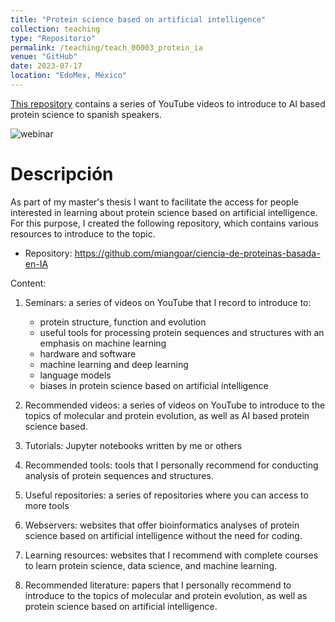 ```yaml
---
title: "Protein science based on artificial intelligence"
collection: teaching
type: "Repositorio"
permalink: /teaching/teach_00003_protein_ia
venue: "GitHub"
date: 2023-07-17
location: "EdoMex, México"
---
```


<a href="https://github.com/miangoar/ciencia-de-proteinas-basada-en-IA">This repository</a> contains a series of YouTube videos to introduce to AI based protein science to spanish speakers.  

![webinar](/images/gama_protein_ia.png)

Descripción
======

As part of my master's thesis I want to facilitate the access for people interested in learning about protein science based on artificial intelligence. For this purpose, I created the following repository, which contains various resources to introduce to the topic.
* Repository: <https://github.com/miangoar/ciencia-de-proteinas-basada-en-IA>

Content:
1. Seminars: a series of videos on YouTube that I record to introduce to:
   - protein structure, function and evolution
   - useful tools for processing protein sequences and structures with an emphasis on machine learning
   - hardware and software
   - machine learning and deep learning
   - language models
   - biases in protein science based on artificial intelligence

2. Recommended videos: a series of videos on YouTube to introduce to the topics of molecular and protein evolution, as well as AI based protein science based.

3. Tutorials: Jupyter notebooks written by me or others

4. Recommended tools: tools that I personally recommend for conducting analysis of protein sequences and structures.

5. Useful repositories: a series of repositories where you can access to more tools 

6. Webservers: websites that offer bioinformatics analyses of protein science based on artificial intelligence without the need for coding.

7. Learning resources: websites that I recommend with complete courses to learn protein science, data science, and machine learning.

8. Recommended literature: papers that I personally recommend to introduce to the topics of molecular and protein evolution, as well as protein science based on artificial intelligence.
